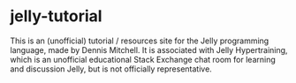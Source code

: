 # jelly-tutorial

This is an (unofficial) tutorial / resources site for the Jelly programming language, made by Dennis Mitchell. It is associated with Jelly Hypertraining, which is an unofficial educational Stack Exchange chat room for learning and discussion Jelly, but is not officially representative.
